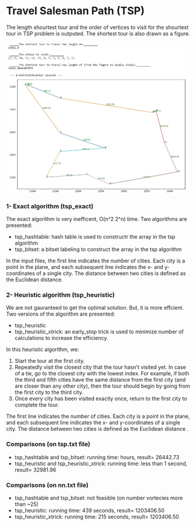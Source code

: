 # Travel Salesman Path (TSP) 
The length shourtest tour and the order of vertices to visit for the shourtest tour in TSP problem is outputed. The shortest tour is also drawn as a figure.

<p align="center">
<img  align="center" src="https://github.com/saniaki/tsp/blob/main/images/TSP_Image.jpg" width="500"/>

### 1- Exact algorithm (tsp_exact)
The exact algorithm is very inefficent, O(n^2 2^n) time. Two algorithms are presented:
* tsp_hashtable: hash table is used to constructr the array in the tsp algorithm
* tsp_bitset: a bitset labeling to construct the array in the tsp algorithm  

In the input files, the first line indicates the number of cities. Each city is a point in the plane, and each subsequent line indicates the x- and y-coordinates of a single city. The distance between two cities is defined as the Euclidean distance.


### 2- Heuristic algorithm (tsp_heuristic)
We are not gauranteed to get the optimal solution. But, it is more effcient. Two versions of the algorithm are presented:
* tsp_heuristic
* tsp_heuristic_xtrick: an early_stop trick is used to minimize number of calculations to increase the efficiency. 

In this heuristic algorithm, we:
1.	Start the tour at the first city.
2.	Repeatedly visit the closest city that the tour hasn't visited yet. In case of a tie, go to the closest city with the lowest index. For example, if both the third and fifth cities have the same distance from the first city (and are closer than any other city), then the tour should begin by going from the first city to the third city.
3.	Once every city has been visited exactly once, return to the first city to complete the tour.


The first line indicates the number of cities. Each city is a point in the plane, and each subsequent line indicates the x- and y-coordinates of a single city. The distance between two cities is defined as the Euclidean distance .

### Comparisons (on tsp.txt file)
* tsp_hashtable and tsp_bitset: running time: hours, result= 26442.73
* tsp_heuristic and tsp_heuristic_xtrick: running time: less than 1 second, result= 32981.96

### Comparisons (on nn.txt file)
* tsp_hashtable and tsp_bitset: not feasible (on number vortecies more than ~25)
* tsp_heuristic: running time: 439 seconds, result= 1203406.50
* tsp_heuristic_xtrick: running time: 215 seconds, result= 1203406.50
